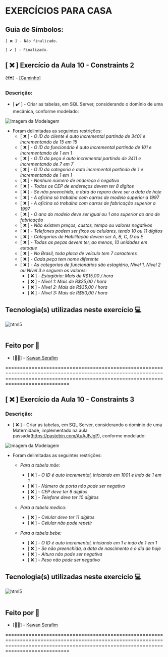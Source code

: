 # **EXERCÍCIOS PARA CASA**

## Guia de Símbolos:

    [ ❌ ] - Não finalizado.

    [ ✔️ ] - Finalizado.

## [ ❌ ] Exercício da Aula 10 - Constraints 2

(🗺️) - [[Caminho]](https://github.com/KawanSerafim/Banco_De_Dados/blob/main/SQL/Casa/Aula10_Casa_Ex_Constraints2.sql)

### Descrição:

- [ ✔️ ] - Criar as tabelas, em SQL Server, considerando o domínio de uma mecânica, conforme modelado:

![Imagem da Modelagem](https://github.com/KawanSerafim/Banco_De_Dados/blob/main/SQL/Casa/Imagens/Imagem%20do%20WhatsApp%20de%202024-10-15%20à(s)%2015.59.33_12ff2830.jpg)

- Foram delimitadas as seguintes restrições:
    - [ ❌ ] - *O ID do cliente é auto incremental partindo de 3401 e incrementando de 15 em 15*
    - [ ❌ ] - *O ID do funcionário é auto incremental partindo de 101 e incrementando de 1 em 1*
    - [ ❌ ] - *O ID da peça é auto incremental partindo de 3411 e incrementando de 7 em 7*
    - [ ❌ ] - *O ID da categoria é auto incremental partindo de 1 e incrementando de 1 em 1*
    - [ ❌ ] - *Nenhum número de endereço é negativo*
    - [ ❌ ] - *Todos os CEP de endereços devem ter 8 dígitos*
    - [ ❌ ] - *Se não preenchida, a data do reparo deve ser a data de hoje*
    - [ ❌ ] - *A oficina só trabalha com carros de modelo superior a 1997*
    - [ ❌ ] - *A oficina só trabalha com carros de fabricação superior a 1997*
    - [ ❌ ] - *O ano do modelo deve ser igual ou 1 ano superior ao ano de fabricação*
    - [ ❌ ] - *Não existem preços, custos, tempo ou valores negativos*
    - [ ❌ ] - *Telefones podem ser fixos ou celulares, tendo 10 ou 11 dígitos*
    - [ ❌ ] - *Categorias de Habilitação devem ser A, B, C, D ou E*
    - [ ❌ ] - *Todas as peças devem ter, ao menos, 10 unidades em estoque*
    - [ ❌ ] - *No Brasil, toda placa de veículo tem 7 caracteres*
    - [ ❌ ] - *Cada peça tem nome diferente*
    - [ ❌ ] - *As categorias de funcionários são estagiário, Nível 1, Nível 2 ou Nível 3 e seguem os valores:*
        - [ ❌ ] - *Estagiário: Mais de R$15,00 / hora*
        - [ ❌ ] - *Nível 1: Mais de R$25,00 / hora*
        - [ ❌ ] - *Nível 2: Mais de R$35,00 / hora*
        - [ ❌ ] - *Nível 3: Mais de R$50,00 / hora*

## **Tecnologia(s) utilizadas neste exercício 💻**
<div style="display: inline_block">
    <img align="center" alt="html5" src="https://img.shields.io/badge/Microsoft_SQL_Server-CC2927?style=for-the-badge&logo=microsoft-sql-server&logoColor=white" />
</div><br/>

## **Feito por 👤**

- [👨‍💻] - [Kawan Serafim](https://github.com/KawanSerafim)

========================================================================================================================================================================================

## [ ❌ ] Exercício da Aula 10 - Constraints 3

### Descrição:

- [ ❌ ] - Criar as tabelas, em SQL Server, considerando o domínio de uma Maternidade, implementado na aula passada(https://pastebin.com/AuAJFJgP), conforme modelado:

![Imagem da Modelagem](https://github.com/KawanSerafim/Banco_De_Dados/blob/main/SQL/Casa/Imagens/Imagem%20do%20WhatsApp%20de%202024-10-15%20à(s)%2015.50.28_25733604.jpg)

- Foram delimitadas as seguintes restrições:

    - *Para a tabela mãe:*

        - [ ❌ ] - *O ID é auto incremental, iniciando em 1001 e indo de 1 em 1*
        - [ ❌ ] - *Número de porta não pode ser negativo*
        - [ ❌ ] - *CEP deve ter 8 dígitos*
        - [ ❌ ] - *Telefone deve ter 10 dígitos*

    - *Para a tabela medico:*

        - [ ❌ ] - *Celular deve ter 11 dígitos*
        - [ ❌ ] - *Celular não pode repetir*

    - *Para a tabela bebe:*

        - [ ❌ ] - *O ID é auto incremental, iniciando em 1 e indo de 1 em 1*
        - [ ❌ ] - *Se não preenchida, a data de nascimento é o dia de hoje*
        - [ ❌ ] - *Altura não pode ser negativa*
        - [ ❌ ] - *Peso não pode ser negativo*

## **Tecnologia(s) utilizadas neste exercício 💻**
<div style="display: inline_block">
    <img align="center" alt="html5" src="https://img.shields.io/badge/Microsoft_SQL_Server-CC2927?style=for-the-badge&logo=microsoft-sql-server&logoColor=white" />
</div><br/>

## **Feito por 👤**

- [👨‍💻] - [Kawan Serafim](https://github.com/KawanSerafim)

========================================================================================================================================================================================
